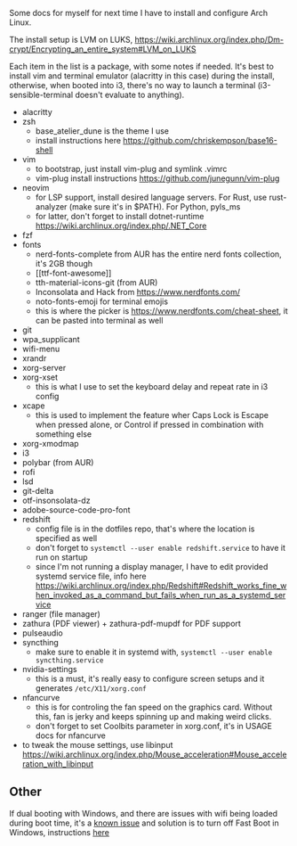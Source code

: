 Some docs for myself for next time I have to install and configure Arch Linux.

The install setup is LVM on LUKS, https://wiki.archlinux.org/index.php/Dm-crypt/Encrypting_an_entire_system#LVM_on_LUKS

Each item in the list is a package, with some notes if needed. It's best to
install vim and terminal emulator (alacritty in this case) during the install,
otherwise, when booted into i3, there's no way to launch a terminal
(i3-sensible-terminal doesn't evaluate to anything).

* alacritty
* zsh
  * base_atelier_dune is the theme I use
  * install instructions here https://github.com/chriskempson/base16-shell
* vim
  * to bootstrap, just install vim-plug and symlink .vimrc
  * vim-plug install instructions https://github.com/junegunn/vim-plug
* neovim
  * for LSP support, install desired language servers. For Rust, use
      rust-analyzer (make sure it's in $PATH). For Python, pyls_ms
  * for latter, don't forget to install dotnet-runtime https://wiki.archlinux.org/index.php/.NET_Core
* fzf
* fonts
  * nerd-fonts-complete from AUR has the entire nerd fonts collection, it's
      2GB though
  * [[ttf-font-awesome]]
  * tth-material-icons-git (from AUR)
  * Inconsolata and Hack from https://www.nerdfonts.com/
  * noto-fonts-emoji for terminal emojis
  * this is where the picker is https://www.nerdfonts.com/cheat-sheet, it can
      be pasted into terminal as well
* git
* wpa_supplicant
* wifi-menu
* xrandr
* xorg-server
* xorg-xset
  * this is what I use to set the keyboard delay and repeat rate in i3 config
* xcape
  * this is used to implement the feature wher Caps Lock is Escape when pressed alone, or Control if pressed in combination with something else
* xorg-xmodmap
* i3
* polybar (from AUR)
* rofi
* lsd
* git-delta
* otf-insonsolata-dz
* adobe-source-code-pro-font
* redshift
  * config file is in the dotfiles repo, that's where the location is specified as well
  * don't forget to `systemctl --user enable redshift.service` to have it run on startup
  * since I'm not running a display manager, I have to edit provided systemd
      service file, info here https://wiki.archlinux.org/index.php/Redshift#Redshift_works_fine_when_invoked_as_a_command_but_fails_when_run_as_a_systemd_service
* ranger (file manager)
* zathura (PDF viewer) + zathura-pdf-mupdf for PDF support
* pulseaudio
* syncthing
  * make sure to enable it in systemd with, `systemctl --user enable
      syncthing.service`
* nvidia-settings
  * this is a must, it's really easy to configure screen setups and it generates `/etc/X11/xorg.conf`
* nfancurve
  * this is for controling the fan speed on the graphics card. Without this,
      fan is jerky and keeps spinning up and making weird clicks.
  * don't forget to set Coolbits parameter in xorg.conf, it's in USAGE docs
      for nfancurve
* to tweak the mouse settings, use libinput https://wiki.archlinux.org/index.php/Mouse_acceleration#Mouse_acceleration_with_libinput

## Other

If dual booting with Windows, and there are issues with wifi being loaded during boot time, it's a [known issue](https://bugzilla.kernel.org/show_bug.cgi?id=201319) and solution is to turn off Fast Boot in Windows, instructions [here](https://wireless.wiki.kernel.org/en/users/drivers/iwlwifi#about_dual-boot_with_windows_and_fast-boot_enabled)

